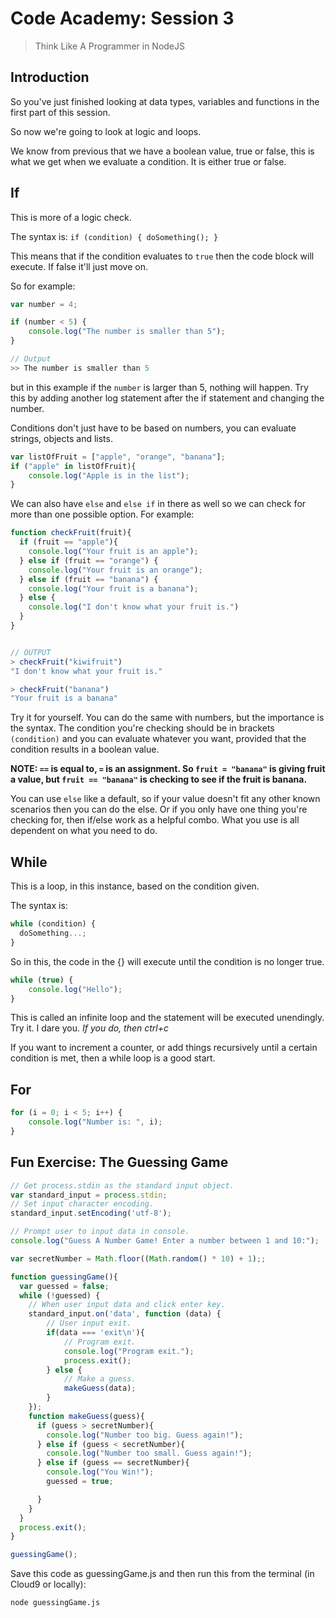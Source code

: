 # Code Academy: Session 3

> Think Like A Programmer in NodeJS

## Introduction
So you've just finished looking at data types, variables and functions in the first part of this session.

So now we're going to look at logic and loops.

We know from previous that we have a boolean value, true or false, this is what we get when we evaluate a condition. It is either true or false.

## If

This is more of a logic check.

The syntax is:
```if (condition) { doSomething(); }```

This means that if the condition evaluates to ```true``` then the code block will execute.
If false it'll just move on.

So for example:
```javascript
var number = 4;

if (number < 5) {
    console.log("The number is smaller than 5");
}

// Output
>> The number is smaller than 5
```
but in this example if the ```number``` is larger than 5, nothing will happen. Try this by adding another log statement after the if statement and changing the number.

Conditions don't just have to be based on numbers, you can evaluate strings, objects and lists.

```javascript
var listOfFruit = ["apple", "orange", "banana"];
if ("apple" in listOfFruit){
    console.log("Apple is in the list");
}
```

We can also have ```else``` and ```else if``` in there as well so we can check for more than one possible option. For example:

```javascript
function checkFruit(fruit){
  if (fruit == "apple"){
    console.log("Your fruit is an apple");
  } else if (fruit == "orange") {
    console.log("Your fruit is an orange");
  } else if (fruit == "banana") {
    console.log("Your fruit is a banana");
  } else {
    console.log("I don't know what your fruit is.")
  }
}


// OUTPUT
> checkFruit("kiwifruit")
"I don't know what your fruit is."

> checkFruit("banana")
"Your fruit is a banana"
```

Try it for yourself. You can do the same with numbers, but the importance is the syntax.
The condition you're checking should be in brackets ```(condition)``` and you can evaluate whatever you want, provided that the condition results in a boolean value.

**NOTE: ```==``` is equal to, ```=``` is an assignment. So ```fruit = "banana"``` is giving fruit a value, but ```fruit == "banana"``` is checking to see if the fruit is banana.**

You can use ```else``` like a default, so if your value doesn't fit any other known scenarios then you can do the else. Or if you only have one thing you're checking for, then if/else work as a helpful combo. What you use is all dependent on what you need to do.

## While

This is a loop, in this instance, based on the condition given.

The syntax is:
```javascript
while (condition) {
  doSomething...;
}
```

So in this, the code in the {} will execute until the condition is no longer true.

```javascript
while (true) {
    console.log("Hello");
}
```
This is called an infinite loop and the statement will be executed unendingly. Try it. I dare you. *If you do, then ctrl+c*


If you want to increment a counter, or add things recursively until a certain condition is met, then a while loop is a good start.

## For

```javascript
for (i = 0; i < 5; i++) {
    console.log("Number is: ", i);
}
```

## Fun Exercise: The Guessing Game

```javascript
// Get process.stdin as the standard input object.
var standard_input = process.stdin;
// Set input character encoding.
standard_input.setEncoding('utf-8');

// Prompt user to input data in console.
console.log("Guess A Number Game! Enter a number between 1 and 10:");

var secretNumber = Math.floor((Math.random() * 10) + 1);;

function guessingGame(){
  var guessed = false;
  while (!guessed) {
    // When user input data and click enter key.
    standard_input.on('data', function (data) {
        // User input exit.
        if(data === 'exit\n'){
            // Program exit.
            console.log("Program exit.");
            process.exit();
        } else {
            // Make a guess.
            makeGuess(data);
        }
    });
    function makeGuess(guess){
      if (guess > secretNumber){
        console.log("Number too big. Guess again!");
      } else if (guess < secretNumber){
        console.log("Number too small. Guess again!");
      } else if (guess == secretNumber){
        console.log("You Win!");
        guessed = true;

      }
    }
  }
  process.exit();
}

guessingGame();
```

Save this code as guessingGame.js and then run this from the terminal (in Cloud9 or locally):
```bash
node guessingGame.js
```
